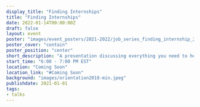 ```yaml
---
display_title: "Finding Internships"
title: "Finding Internships"
date: 2022-01-14T00:00:00Z
draft: false
layout: event
poster: "images/event_posters/2021-2022/job_series_finding_internship_2.jpg"
poster_cover: "contain"
poster_position: "center"
short_description: "A presentation discussing everything you need to help find your first tech internship."
start_time: "6:00 - 7:00 PM EST"
location: "Coming Soon"
location_link: "#Coming Soon"
background: "images/orientation2018-min.jpeg"
publishdate: 2021-01-01
tags:
- talks
---
```

